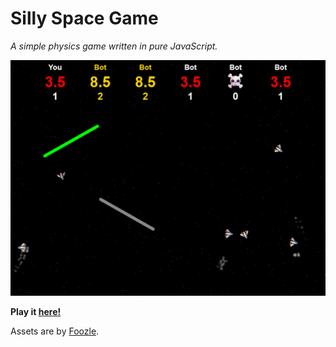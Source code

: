 # Silly Space Game

_A simple physics game written in pure JavaScript._

![screenshot](https://github.com/jpsheehan/sillyspacegame/raw/main/screenshot.png)

**Play it [here!](https://jpsheehan.github.io/sillyspacegame/index.html)**

Assets are by [Foozle](https://foozlecc.itch.io/void-main-ship).